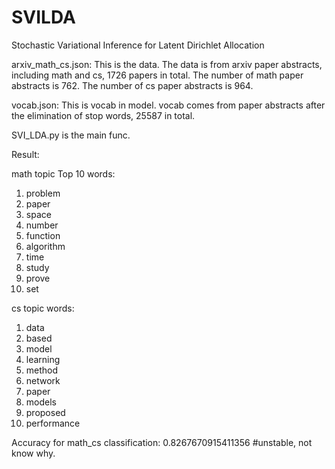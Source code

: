 # SVILDA
Stochastic Variational Inference for Latent Dirichlet Allocation

arxiv_math_cs.json: This is the data.
The data is from arxiv paper abstracts, including math and cs, 1726 papers in total. The number of math paper abstracts is 762. The number of cs paper abstracts is 964.

vocab.json: This is vocab in model.
vocab comes from paper abstracts after the elimination of stop words, 25587 in total.

SVI_LDA.py is the main func.

Result:

math topic Top 10 words:  
1. problem 
2. paper 
3. space 
4. number 
5. function 
6. algorithm 
7. time 
8. study 
9. prove 
10. set 

cs topic words:  

1. data 
2. based 
3. model 
4. learning 
5. method 
6. network 
7. paper 
8. models 
9. proposed 
10. performance 

Accuracy for math_cs classification: 0.8267670915411356 #unstable, not know why.



